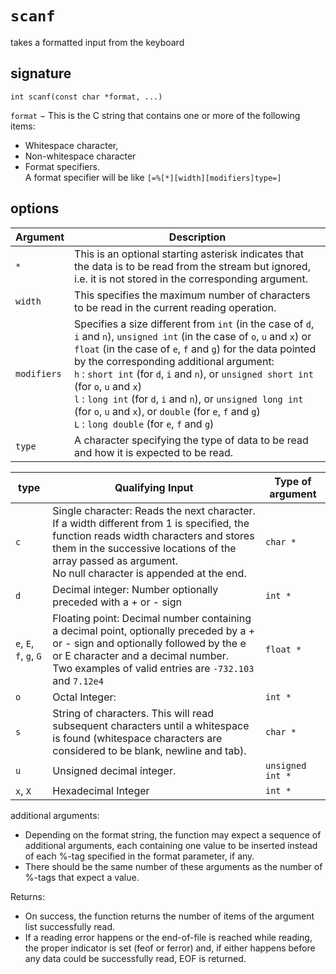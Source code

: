 # `scanf`


takes a formatted input from the keyboard

## signature
`int scanf(const char *format, ...)`

`format` − This is the C string that contains one or more of the following items:
- Whitespace character, 
- Non-whitespace character
- Format specifiers.   
A format specifier will be like `[=%[*][width][modifiers]type=]`

## options

| Argument | Description |
| - | - |
| `*` | This is an optional starting asterisk indicates that the data is to be read from the stream but ignored, i.e. it is not stored in the corresponding argument. |
| `width` | This specifies the maximum number of characters to be read in the current reading operation. |
| `modifiers` | Specifies a size different from `int` (in the case of `d`, `i` and `n`), `unsigned int` (in the case of `o`, `u` and `x`) or `float` (in the case of `e`, `f` and `g`) for the data pointed by the corresponding additional argument: <br>`h` : `short int` (for `d`, `i` and `n`), or `unsigned short int` (for `o`, `u` and `x`) <br>`l` : `long int` (for `d`, `i` and `n`), or `unsigned long int` (for `o`, `u` and `x`), or `double` (for `e`, `f` and `g`) <br> `L` : `long double` (for `e`, `f` and `g`) |
| `type` | A character specifying the type of data to be read and how it is expected to be read. |


| type | Qualifying Input | Type of argument |
| - | - | - |
| `c` | Single character: Reads the next character.<br> If a width different from 1 is specified, the function reads width characters and stores them in the successive locations of the array passed as argument.<br> No null character is appended at the end. | `char *` |
| `d` | Decimal integer: Number optionally preceded with a + or - sign | `int *` |
| `e`, `E`, `f`, `g`, `G` | Floating point: Decimal number containing a decimal point, optionally preceded by a + or - sign and optionally followed by the e or E character and a decimal number.<br> Two examples of valid entries are `-732.103` and `7.12e4` | `float *` |
| `o` | Octal Integer: | `int *` |
| `s` | String of characters. This will read subsequent characters until a whitespace is found (whitespace characters are considered to be blank, newline and tab). | `char *` |
| `u` | Unsigned decimal integer. | `unsigned int *` |
| `x`, `X` | Hexadecimal Integer | `int *` |

additional arguments:
-  Depending on the format string, the function may expect a sequence of additional arguments, each containing one value to be inserted instead of each %-tag specified in the format parameter, if any. 
- There should be the same number of these arguments as the number of %-tags that expect a value.

Returns: 
- On success, the function returns the number of items of the argument list successfully read. 
- If a reading error happens or the end-of-file is reached while reading, the proper indicator is set (feof or ferror) and, if either happens before any data could be successfully read, EOF is returned.

